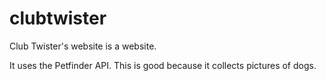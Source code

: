 # clubtwister
Club Twister's website is a website.

It uses the Petfinder API. This is good because it collects pictures of dogs.